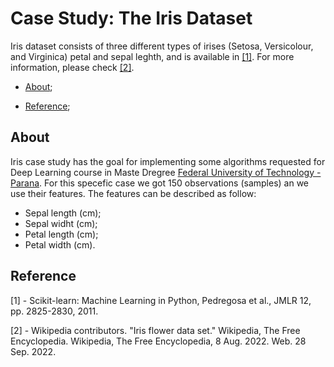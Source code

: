 # Case Study: The Iris Dataset

Iris dataset consists of three different types of irises (Setosa, Versicolour, and Virginica) petal and sepal leghth, 
and is available in [[1]](https://scikit-learn.org/stable/about.html#citing-scikit-learn). For more information, please check [[2]](https://en.wikipedia.org/wiki/Iris_flower_data_set).


- [About](#about);

- [Reference](#reference);

## About

Iris case study has the goal for implementing some algorithms requested for Deep Learning course in Maste Dregree 
[Federal University of Technology - Parana](http://www.utfpr.edu.br/cursos/coordenacoes/stricto-sensu/cpgei). For this specefic case we
got 150 observations (samples) an we use their features. The features can be described as follow:


- Sepal length (cm);
- Sepal widht (cm);
- Petal length (cm);
- Petal width (cm).


## Reference

[1] - Scikit-learn: Machine Learning in Python, Pedregosa et al., JMLR 12, pp. 2825-2830, 2011.

[2] - Wikipedia contributors. "Iris flower data set." Wikipedia, The Free Encyclopedia. Wikipedia, The Free Encyclopedia, 8 Aug. 2022. Web. 28 Sep. 2022.

